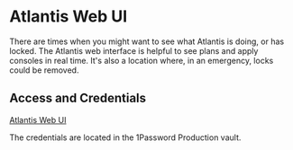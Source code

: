 # Atlantis Web UI

There are times when you might want to see what Atlantis is doing, or has locked.
The Atlantis web interface is helpful to see plans and apply consoles in real time.
It's also a location where, in an emergency, locks could be removed.

## Access and Credentials

[Atlantis Web UI](https://atlantis-ops-config-mgmt.ops.gke.gitlab.net/)

The credentials are located in the 1Password Production vault.
